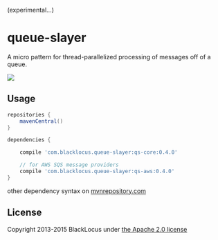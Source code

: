 (experimental...)

queue-slayer
============
A micro pattern for thread-parallelized processing of messages off of a queue.

<img src="https://travis-ci.org/blacklocus/queue-slayer.svg?branch=master"/>



## Usage ##

```gradle
repositories {
    mavenCentral()
}

dependencies {

    compile 'com.blacklocus.queue-slayer:qs-core:0.4.0'

    // for AWS SQS message providers
    compile 'com.blacklocus.queue-slayer:qs-aws:0.4.0'
}
```

other dependency syntax on [mvnrepository.com](http://mvnrepository.com/artifact/com.blacklocus.queue-slayer/qs-worker-core/0.4.0)



## License ##

Copyright 2013-2015 BlackLocus under [the Apache 2.0 license](LICENSE)
